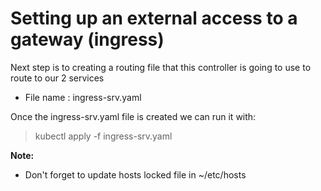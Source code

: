 # Setting up an external access to a gateway (ingress)

Next step is to creating a routing file that this controller is going to use to route to our 2 services

- File name : ingress-srv.yaml

Once the ingress-srv.yaml file is created we can run it with:

> kubectl apply -f ingress-srv.yaml

<b>Note:</b><br>

- Don't forget to update hosts locked file in ~/etc/hosts
